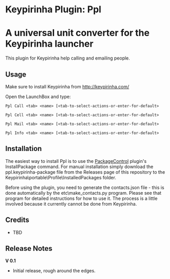 Keypirinha Plugin: Ppl
=========
# A universal unit converter for the Keypirinha launcher

This plugin for Keypirinha help calling and emailing people.


## Usage ##
Make sure to install Keypirinha from http://keypirinha.com/

Open the LaunchBox and type:
```
Ppl Call <tab> <name> [<tab-to-select-actions-or-enter-for-default>
```

```
Ppl Cell <tab> <name> [<tab-to-select-actions-or-enter-for-default>
```

```
Ppl Mail <tab> <name> [<tab-to-select-actions-or-enter-for-default>
```

```
Ppl Info <tab> <name> [<tab-to-select-actions-or-enter-for-default>
```

## Installation ##

The easiest way to install Ppl is to use the [PackageControl](https://github.com/ueffel/Keypirinha-PackageControl) plugin's InstallPackage command. For manual installation simply download the ppl.keypirinha-package file from the Releases page of this repository to the Keypirinha\portable\Profile\InstalledPackages folder.

Before using the plugin, you need to generate the contacts.json file - this is done automatically by the etc\make_contacts.py program. Please see that program for detailed instructions for how to use it. The process is a little involved because it currently cannot be done from Keypirinha.

## Credits ##

* TBD

## Release Notes ##

**V 0.1**
- Initial release, rough around the edges.

